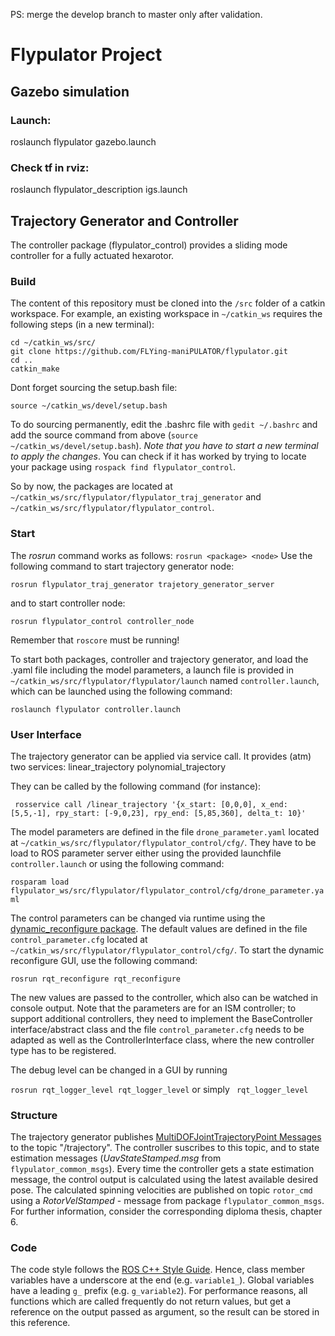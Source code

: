 PS: merge the develop branch to master only after validation.

# Flypulator Project

## Gazebo simulation

### Launch:  
roslaunch flypulator gazebo.launch

### Check tf in rviz: 
roslaunch flypulator_description igs.launch

## Trajectory Generator and Controller
The controller package (flypulator_control) provides a sliding mode controller for a fully actuated hexarotor. 

### Build
The content of this repository must be cloned into the `/src` folder of a catkin workspace. For example, an existing workspace in `~/catkin_ws` requires the following steps (in a new terminal):

```
cd ~/catkin_ws/src/
git clone https://github.com/FLYing-maniPULATOR/flypulator.git
cd ..
catkin_make
```
Dont forget sourcing the setup.bash file:
```
source ~/catkin_ws/devel/setup.bash
```
To do sourcing permanently, edit the .bashrc file with `gedit ~/.bashrc` and add the source command from above (`source ~/catkin_ws/devel/setup.bash`). *Note that you have to start a new terminal to apply the changes*. You can check if it has worked by trying to locate your package using `rospack find flypulator_control`.

So by now, the packages are located at `~/catkin_ws/src/flypulator/flypulator_traj_generator` and `~/catkin_ws/src/flypulator/flypulator_control`.

### Start
The *rosrun* command works as follows: `rosrun <package> <node>`
Use the following command to start trajectory generator node:

` rosrun flypulator_traj_generator trajetory_generator_server ` 

and to start controller node:

` rosrun flypulator_control controller_node `

Remember that `roscore` must be running!

To start both packages, controller and trajectory generator, and load the .yaml file including the model parameters, a launch file is provided in `~/catkin_ws/src/flypulator/flypulator/launch` named `controller.launch`, which can be launched using the following command:

` roslaunch flypulator controller.launch `

### User Interface
The trajectory generator can be applied via service call. It provides (atm) two services:
    linear_trajectory
    polynomial_trajectory

They can be called by the following command (for instance):

` rosservice call /linear_trajectory '{x_start: [0,0,0], x_end:  [5,5,-1], rpy_start: [-9,0,23], rpy_end: [5,85,360], delta_t: 10}'`

The model parameters are defined in the file `drone_parameter.yaml` located at `~/catkin_ws/src/flypulator/flypulator_control/cfg/`. They have to be load to ROS parameter server either using the provided launchfile `controller.launch` or using the following command: 

` rosparam load flypulator_ws/src/flypulator/flypulator_control/cfg/drone_parameter.yaml `

The control parameters can be changed via runtime using the [dynamic_reconfigure package](http://wiki.ros.org/dynamic_reconfigure). The default values are defined in the file `control_parameter.cfg` located at `~/catkin_ws/src/flypulator/flypulator_control/cfg/`. To start the dynamic reconfigure GUI, use the following command:

` rosrun rqt_reconfigure rqt_reconfigure `

The new values are passed to the controller, which also can be watched in console output. Note that the parameters are for an ISM controller; to support additional controllers, they need to implement the BaseController interface/abstract class and the file `control_parameter.cfg` needs to be adapted as well as the ControllerInterface class, where the new controller type has to be registered.

The debug level can be changed in a GUI by running

` rosrun rqt_logger_level rqt_logger_level ` or simply ` rqt_logger_level`


### Structure

The trajectory generator publishes [MultiDOFJointTrajectoryPoint Messages](http://docs.ros.org/jade/api/trajectory_msgs/html/msg/MultiDOFJointTrajectoryPoint.html) to the topic 
"/trajectory". The controller suscribes to this topic, and to state estimation messages (*UavStateStamped.msg* from `flypulator_common_msgs`). Every time the controller gets a state estimation message, the control output is calculated using the latest available desired pose. The calculated spinning velocities are published on topic `rotor_cmd` using a *RotorVelStamped* - message from package `flypulator_common_msgs`.
For further information, consider the corresponding diploma thesis, chapter 6.

### Code

The code style follows the [ROS C++ Style Guide](http://wiki.ros.org/CppStyleGuide). Hence, class member variables have a underscore at the end (e.g. `variable1_`). Global variables have a leading `g_` prefix (e.g. `g_variable2`). For performance reasons, all functions which are called frequently do not return values, but get a reference on the output passed as argument, so the result can be stored in this reference.

